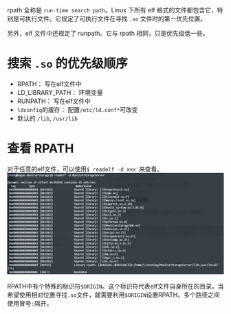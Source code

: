 rpath 全称是 `run-time search path`。Linux 下所有 elf 格式的文件都包含它，特别是可执行文件。它规定了可执行文件在寻找 `.so` 文件时的第一优先位置。  

另外，elf 文件中还规定了 runpath。它与 rpath 相同，只是优先级低一些。
# 搜索 `.so` 的优先级顺序

-   RPATH： 写在elf文件中
-   LD_LIBRARY_PATH： 环境变量
-   RUNPATH： 写在elf文件中
-   `ldconfig`的缓存： 配置`/etc/ld.conf*`可改变
-   默认的 `/lib`, `/usr/lib`
# 查看 RPATH

对于任意的elf文件，可以使用`$ readelf -d xxx'`来查看。  
![](../images/Pasted%20image%2020230201093741.png)

RPATH中有个特殊的标识符`$ORIGIN`。这个标识符代表elf文件自身所在的目录。当希望使用相对位置寻找`.so`文件，就需要利用`$ORIGIN`设置RPATH。多个路径之间使用冒号`:`隔开。
